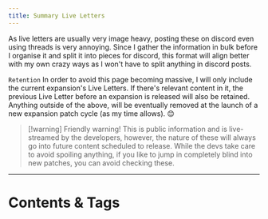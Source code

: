 ```yaml
---
title: Summary Live Letters
---
```

As live letters are usually very image heavy, posting these on discord even using threads is very annoying.
Since I gather the information in bulk before I organise it and split it into pieces for discord, this format will align better with my own crazy ways as I won't have to split anything in discord posts.

`Retention`
In order to avoid this page becoming massive, I will only include the current expansion's Live Letters.
If there's relevant content in it, the previous Live Letter before an expansion is released will also be retained.
Anything outside of the above, will be eventually removed at the launch of a new expansion patch cycle (as my time allows). 😊


>[!warning] Friendly warning!
>This is public information and is live-streamed by the developers, however, the nature of these will always go into future content scheduled to release.
>While the devs take care to avoid spoiling anything, if you like to jump in completely blind into new patches, you can avoid checking these.

---
# Contents & Tags
